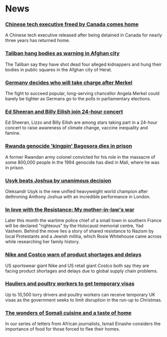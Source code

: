 # News
### [Chinese tech executive freed by Canada comes home](https://www.bbc.com/news/world-us-canada-58690974)
A Chinese tech executive released after being detained in Canada for nearly three years has returned home.
### [Taliban hang bodies as warning in Afghan city](https://www.bbc.com/news/world-asia-58691824)
The Taliban say they have shot dead four alleged kidnappers and hung their bodies in public squares in the Afghan city of Herat.
### [Germany decides who will take charge after Merkel](https://www.bbc.com/news/world-europe-58690645)
The fight to succeed popular, long-serving chancellor Angela Merkel could barely be tighter as Germans go to the polls in parliamentary elections.
### [Ed Sheeran and Billy Eilish join 24-hour concert](https://www.bbc.com/news/world-58694304)
Ed Sheeran, Lizzo and Billy Eilish are among stars taking part in a 24-hour concert to raise awareness of climate change, vaccine inequality and famine.
### [Rwanda genocide 'kingpin' Bagosora dies in prison](https://www.bbc.com/news/world-africa-58695094)
A former Rwandan army colonel convicted for his role in the massacre of some 800,000 people in the 1994 genocide has died in Mali, where he was in prison.
### [Usyk beats Joshua by unanimous decision](https://www.bbc.com/sport/boxing/58678537)
Oleksandr Usyk is the new unified heavyweight world champion after dethroning Anthony Joshua with an incredible performance in London.
### [In love with the Resistance: My mother-in-law's war](https://www.bbc.com/news/stories-58677274)
Later this month the wartime police chief of a small town in southern France will be declared "righteous" by the Holocaust memorial centre, Yad Vashem. Behind the move lies a story of shared resistance to Nazism by local Protestants and a Jewish militia, which Rosie Whitehouse came across while researching her family history.
### [Nike and Costco warn of product shortages and delays](https://www.bbc.com/news/business-58685889)
US sportswear giant Nike and US retail giant Costco both say they are facing product shortages and delays due to global supply chain problems. 
### [Hauliers and poultry workers to get temporary visas](https://www.bbc.com/news/business-58694004)
Up to 10,500 lorry drivers and poultry workers can receive temporary UK visas as the government seeks to limit disruption in the run-up to Christmas.
### [The wonders of Somali cuisine and a taste of home](https://www.bbc.com/news/world-africa-58348779)
In our series of letters from African journalists, Ismail Einashe considers the importance of food for those forced to flee their homes.
